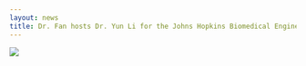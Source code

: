```yaml
---
layout: news
title: Dr. Fan hosts Dr. Yun Li for the Johns Hopkins Biomedical Engineering Seminar series.
---
```


<a href="https://www.bme.jhu.edu/news-events/events/bme-seminar-yun-li/"><img src="https://www.bme.jhu.edu/wp-content/uploads/2023/09/Unknown.png"></a>

